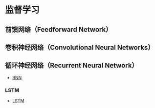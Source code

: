 # 监督学习

## 前馈网络（Feedforward Network）



## 卷积神经网络（Convolutional Neural Networks）



## 循环神经网络（Recurrent Neural Network）

- [RNN](rnn.md)

### LSTM

- [LSTM](lstm.md)